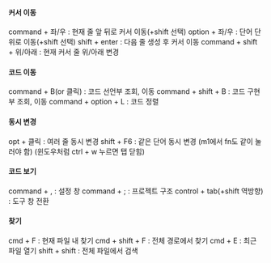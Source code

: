 #### 커서 이동
command + 좌/우 : 현재 줄 앞 뒤로 커서 이동(+shift 선택)
option + 좌/우 : 단어 단위로 이동(+shift 선택)
shift + enter : 다음 줄 생성 후 커서 이동
command + shift + 위/아래 : 현재 커서 줄 위/아래 변경

#### 코드 이동
command + B(or 클릭) : 코드 선언부 조회, 이동
command + shift + B : 코드 구현부 조회, 이동
command + option + L : 코드 정렬

#### 동시 변경
opt + 클릭 : 여러 줄 동시 변경
shift + F6 : 같은 단어 동시 변경 (m1에서 fn도 같이 눌러야 함) (윈도우처럼 ctrl + w 누르면 탭 닫힘)

#### 코드 보기
command + , : 설정 창
command + ; : 프로젝트 구조
control + tab(+shift 역방향) : 도구 창 전환

#### 찾기
cmd + F : 현재 파일 내 찾기
cmd + shift + F : 전체 경로에서 찾기
cmd + E : 최근 파일 열기
shift + shift : 전체 파일에서 검색


